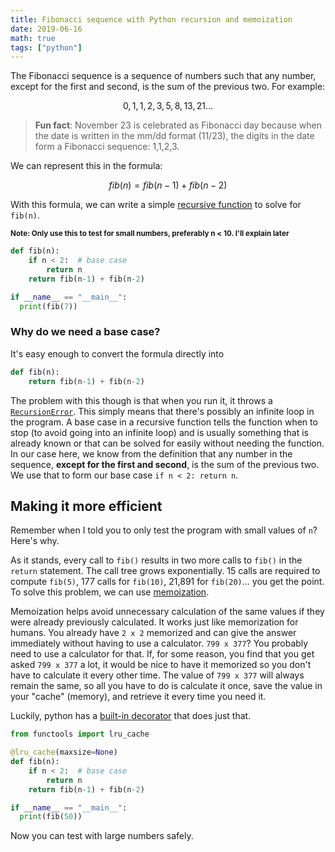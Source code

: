 ```yaml
---
title: Fibonacci sequence with Python recursion and memoization
date: 2019-06-16
math: true
tags: ["python"]
---
```


The Fibonacci sequence is a sequence of numbers such that any number, except for the first and second, is the sum of the previous two. For example:

$$
0, 1, 1, 2, 3, 5, 8, 13, 21...
$$

> **Fun fact**: November 23 is celebrated as Fibonacci day because when the date is written in the mm/dd format (11/23), the digits in the date form a Fibonacci sequence: 1,1,2,3.

We can represent this in the formula:

$$
fib(n) = fib(n-1)+fib(n-2)
$$

With this formula, we can write a simple [recursive function](http://pages.cs.wisc.edu/~calvin/cs110/RECURSION.html) to solve for `fib(n)`.

<small>**Note: Only use this to test for small numbers, preferably n < 10. I'll explain later**</small>

```python
def fib(n):
    if n < 2:  # base case
        return n
    return fib(n-1) + fib(n-2)

if __name__ == "__main__":
  print(fib(7))
```

### Why do we need a base case?

It's easy enough to convert the formula directly into

```python
def fib(n):
    return fib(n-1) + fib(n-2)
```

The problem with this though is that when you run it, it throws a [`RecursionError`](https://docs.python.org/3/library/exceptions.html#RecursionError). This simply means that there's possibly an infinite loop in the program. A base case in a recursive function tells the function when to stop (to avoid going into an infinite loop) and is usually something that is already known or that can be solved for easily without needing the function. In our case here, we know from the
definition that any number in the sequence, **except for the first and second**, is the sum of the previous two. We use that to form our base case `if n < 2: return n`.

## Making it more efficient

Remember when I told you to only test the program with small values of `n`? Here's why.

As it stands, every call to `fib()` results in two more calls to `fib()` in the `return` statement. The call tree grows exponentially. 15 calls are required to compute `fib(5)`, 177 calls for `fib(10)`, 21,891 for `fib(20)`... you get the point. To solve this problem, we can use [memoization](https://www.ocf.berkeley.edu/~shidi/cs61a/wiki/Memoization).

Memoization helps avoid unnecessary calculation of the same values if they were already previously calculated. It works just like memorization for humans. You already have `2 x 2` memorized and can give the answer immediately without having to use a calculator. `799 x 377`? You probably need to use a calculator for that. If, for some reason, you find that you get asked `799 x 377` a lot, it would be nice to have it memorized so you don't have to calculate it every other time. The value of
`799 x 377` will always remain the same, so all you have to do is calculate it once, save the value in your "cache" (memory), and retrieve it every time you need it.

Luckily, python has a [built-in decorator](https://docs.python.org/3/library/functools.html#functools.lru_cache) that does just that.

```python
from functools import lru_cache

@lru_cache(maxsize=None)
def fib(n):
    if n < 2:  # base case
        return n
    return fib(n-1) + fib(n-2)

if __name__ == "__main__":
  print(fib(50))
```

Now you can test with large numbers safely.
